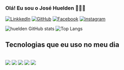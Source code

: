 
### Olá! Eu sou o José Huelden 🙋🏽‍♂️

[![Linkkedln](https://img.shields.io/badge/LinkedIn-0077B5?style=for-the-badge&logo=linkedin&logoColor=white)](https://www.linkedin.com/in/jose-huelden-carvalho-santos-407ab2249/)
[![GitHub](https://img.shields.io/badge/GitHub-100000?style=for-the-badge&logo=github&logoColor=white)](https://github.com/huelden)
[![Facebook](https://img.shields.io/badge/Facebook-1877F2?style=for-the-badge&logo=facebook&logoColor=white)](https://www.facebook.com/huelden.carvalho?locale=pt_PT)
[![instagram](https://img.shields.io/badge/Instagram-E4405F?style=for-the-badge&logo=instagram&logoColor=white)](https://www.instagram.com/hueldencarvalho/)


![huelden GitHub stats](https://github-readme-stats.vercel.app/api?username=huelden&show_icons=true&theme=tokyonight)
![Top Langs](https://github-readme-stats.vercel.app/api/top-langs/?username=huelden&size_weight=0.5&count_weight=0.5)

## Tecnologias que eu uso no meu dia

<div style="display: inline_block"><br>
<img align="center" all="HTML5" src="https://img.shields.io/badge/HTML5-E34F26?style=for-the-badge&logo=html5&logoColor=white">
<img align="center" all="CSS" src="https://img.shields.io/badge/CSS3-1572B6?style=for-the-badge&logo=css3&logoColor=white">
<img align="center" all="JavaScript" src="https://img.shields.io/badge/JavaScript-F7DF1E?style=for-the-badge&logo=javascript&logoColor=black">
<img align="center" all="Node.JS" src="https://img.shields.io/badge/Node.js-43853D?style=for-the-badge&logo=node.js&logoColor=white">
<img align="center" all="React" src="https://img.shields.io/badge/React-20232A?style=for-the-badge&logo=react&logoColor=61DAFB">

</div>

